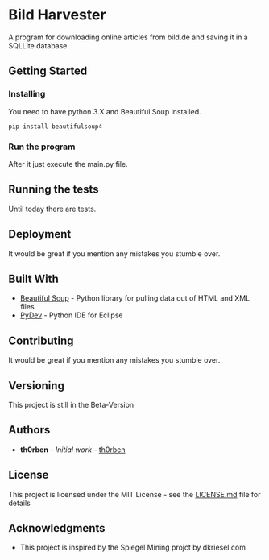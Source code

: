 # Bild Harvester

A program for downloading online articles from bild.de and saving it in a SQLLite database.

## Getting Started

### Installing

You need to have python 3.X and Beautiful Soup installed.
```
pip install beautifulsoup4
```
### Run the program 

After it just execute the main.py file.

## Running the tests

Until today there are tests.

## Deployment

It would be great if you mention any mistakes you stumble over.

## Built With

* [Beautiful Soup](https://www.crummy.com/software/BeautifulSoup/bs4/doc/) - Python library for pulling data out of HTML and XML files
* [PyDev](https://marketplace.eclipse.org/content/pydev-python-ide-eclipse) - Python IDE for Eclipse

## Contributing

It would be great if you mention any mistakes you stumble over.

## Versioning

This project is still in the Beta-Version

## Authors

* **th0rben** - *Initial work* - [th0rben](https://github.com/th0rben)

## License

This project is licensed under the MIT License - see the [LICENSE.md](LICENSE.md) file for details

## Acknowledgments

* This project is inspired by the Spiegel Mining projct by dkriesel.com

